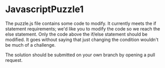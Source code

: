 # JavascriptPuzzle1

The puzzle.js file contains some code to modify. It currently meets the if statement requirements; we'd like you to modify the code so we reach the else statement.
Only the code above the if/else statement should be modified. It goes without saying that just changing the condition wouldn't be much of a challenge.

The solution should be submitted on your own branch by opening a pull request.

